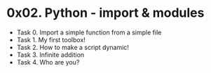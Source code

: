 # 0x02. Python - import & modules

- Task 0. Import a simple function from a simple file
- Task 1. My first toolbox!
- Task 2. How to make a script dynamic!
- Task 3. Infinite addition
- Task 4. Who are you?

